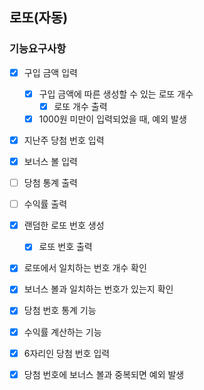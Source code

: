 ## 로또(자동)

### 기능요구사항

- [x] 구입 금액 입력
  - [x] 구입 금액에 따른 생성할 수 있는 로또 개수
    - [x] 로또 개수 출력 
  - [x] 1000원 미만이 입력되었을 때, 예외 발생
- [x] 지난주 당첨 번호 입력
- [x] 보너스 볼 입력
- [ ] 당첨 통계 출력
- [ ] 수익률 출력
- [x] 랜덤한 로또 번호 생성
  - [x] 로또 번호 출력
- [x] 로또에서 일치하는 번호 개수 확인
- [x] 보너스 볼과 일치하는 번호가 있는지 확인
- [x] 당첨 번호 통계 기능
- [x] 수익률 계산하는 기능
- [x] 6자리인 당첨 번호 입력 
- [x] 당첨 번호에 보너스 볼과 중복되면 예외 발생
 